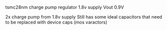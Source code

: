tsmc28nm charge pump regulator 1.8v supply
Vout 0.9V

2x charge pump from 1.8v supply
Still has some ideal capacitors that need to be replaced with device caps (mos varactors)
